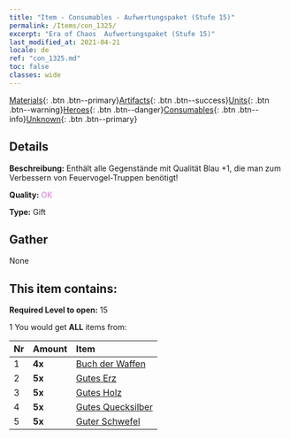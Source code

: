 ```yaml
---
title: "Item - Consumables - Aufwertungspaket (Stufe 15)"
permalink: /Items/con_1325/
excerpt: "Era of Chaos  Aufwertungspaket (Stufe 15)"
last_modified_at: 2021-04-21
locale: de
ref: "con_1325.md"
toc: false
classes: wide
---
```

 [Materials](/de/Items/){: .btn .btn--primary}[Artifacts](/de/Items/Artifacts/){: .btn .btn--success}[Units](/de/Items/Units/){: .btn .btn--warning}[Heroes](/de/Items/Heroes/){: .btn .btn--danger}[Consumables](/de/Items/Consumables/){: .btn .btn--info}[Unknown](/de/Items/Unknown/){: .btn .btn--primary}

## Details
 **Beschreibung:** Enthält alle Gegenstände mit Qualität Blau +1, die man zum Verbessern von Feuervogel-Truppen benötigt!

 **Quality:** <span style="color: #DA70D6">OK</span>

 **Type:** Gift

## Gather

  None

## This item contains:

 **Required Level to open:** 15

 1 You would get **ALL** items  from:

  | Nr | Amount |     Item    |
  |:---|:-------|:------------|
  | 1 |  **4x** | [Buch der Waffen](/de/Items/mat_18/) |  | 
  | 2 |  **5x** | [Gutes Erz](/de/Items/mat_12/) |  | 
  | 3 |  **5x** | [Gutes Holz](/de/Items/mat_13/) |  | 
  | 4 |  **5x** | [Gutes Quecksilber](/de/Items/mat_14/) |  | 
  | 5 |  **5x** | [Guter Schwefel](/de/Items/mat_15/) |  | 
